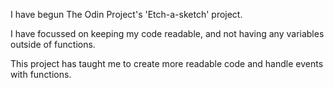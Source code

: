I have begun The Odin Project's 'Etch-a-sketch' project. 

I have focussed on keeping my code readable, and not having any variables outside of functions.

This project has taught me to create more readable code and handle events with functions.